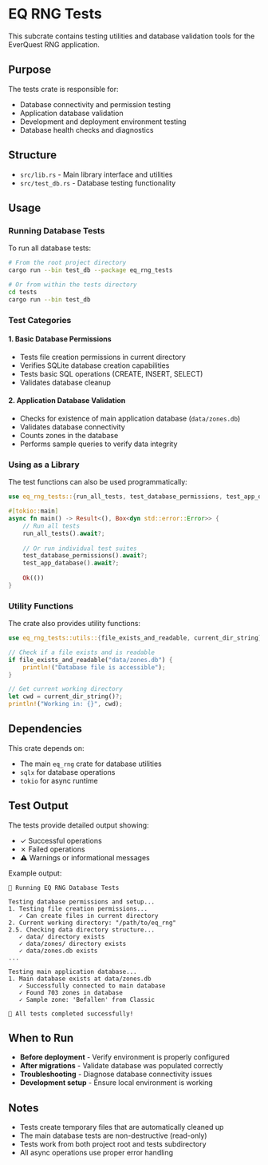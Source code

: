 # EQ RNG Tests

This subcrate contains testing utilities and database validation tools for the EverQuest RNG application.

## Purpose

The tests crate is responsible for:
- Database connectivity and permission testing
- Application database validation
- Development and deployment environment testing
- Database health checks and diagnostics

## Structure

- `src/lib.rs` - Main library interface and utilities
- `src/test_db.rs` - Database testing functionality

## Usage

### Running Database Tests

To run all database tests:

```bash
# From the root project directory
cargo run --bin test_db --package eq_rng_tests

# Or from within the tests directory
cd tests
cargo run --bin test_db
```

### Test Categories

#### 1. Basic Database Permissions
- Tests file creation permissions in current directory
- Verifies SQLite database creation capabilities
- Tests basic SQL operations (CREATE, INSERT, SELECT)
- Validates database cleanup

#### 2. Application Database Validation
- Checks for existence of main application database (`data/zones.db`)
- Validates database connectivity
- Counts zones in the database
- Performs sample queries to verify data integrity

### Using as a Library

The test functions can also be used programmatically:

```rust
use eq_rng_tests::{run_all_tests, test_database_permissions, test_app_database};

#[tokio::main]
async fn main() -> Result<(), Box<dyn std::error::Error>> {
    // Run all tests
    run_all_tests().await?;
    
    // Or run individual test suites
    test_database_permissions().await?;
    test_app_database().await?;
    
    Ok(())
}
```

### Utility Functions

The crate also provides utility functions:

```rust
use eq_rng_tests::utils::{file_exists_and_readable, current_dir_string};

// Check if a file exists and is readable
if file_exists_and_readable("data/zones.db") {
    println!("Database file is accessible");
}

// Get current working directory
let cwd = current_dir_string()?;
println!("Working in: {}", cwd);
```

## Dependencies

This crate depends on:
- The main `eq_rng` crate for database utilities
- `sqlx` for database operations
- `tokio` for async runtime

## Test Output

The tests provide detailed output showing:
- ✓ Successful operations
- ✗ Failed operations
- ⚠ Warnings or informational messages

Example output:
```
🧪 Running EQ RNG Database Tests

Testing database permissions and setup...
1. Testing file creation permissions...
   ✓ Can create files in current directory
2. Current working directory: "/path/to/eq_rng"
2.5. Checking data directory structure...
   ✓ data/ directory exists
   ✓ data/zones/ directory exists
   ✓ data/zones.db exists
...

Testing main application database...
1. Main database exists at data/zones.db
   ✓ Successfully connected to main database
   ✓ Found 703 zones in database
   ✓ Sample zone: 'Befallen' from Classic

🎉 All tests completed successfully!
```

## When to Run

- **Before deployment** - Verify environment is properly configured
- **After migrations** - Validate database was populated correctly
- **Troubleshooting** - Diagnose database connectivity issues
- **Development setup** - Ensure local environment is working

## Notes

- Tests create temporary files that are automatically cleaned up
- The main database tests are non-destructive (read-only)
- Tests work from both project root and tests subdirectory
- All async operations use proper error handling